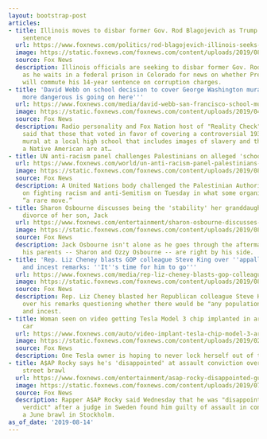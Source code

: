 ```yaml
---
layout: bootstrap-post
articles:
- title: Illinois moves to disbar former Gov. Rod Blagojevich as Trump mulls commuting
    sentence
  url: https://www.foxnews.com/politics/rod-blagojevich-illinois-seeks-disbar
  image: https://static.foxnews.com/foxnews.com/content/uploads/2019/08/AP19220387261808-1.jpg
  source: Fox News
  description: Illinois officials are seeking to disbar former Gov. Rod Blagojevich
    as he waits in a federal prison in Colorado for news on whether President Trump
    will commute his 14-year sentence on corruption charges.
- title: 'David Webb on school decision to cover George Washington mural: ''Something
    more dangerous is going on here'''
  url: https://www.foxnews.com/media/david-webb-san-francisco-school-mural
  image: https://static.foxnews.com/foxnews.com/content/uploads/2019/04/david-webb-FOX.jpg
  source: Fox News
  description: Radio personality and Fox Nation host of "Reality Check" David Webb
    said that those that voted in favor of covering a controversial 1936 George Washington
    mural at a local high school that includes images of slavery and the killing of
    a Native American are at…
- title: UN anti-racism panel challenges Palestinians on alleged 'schoolbook hate'
  url: https://www.foxnews.com/world/un-anti-racism-panel-palestinians-school-book-hate
  image: https://static.foxnews.com/foxnews.com/content/uploads/2019/08/iStock-UN-Geneva.jpg
  source: Fox News
  description: A United Nations body challenged the Palestinian Authority’s record
    on fighting racism and anti-Semitism on Tuesday in what some organizations called
    “a rare move.”
- title: Sharon Osbourne discusses being the 'stability' her granddaughters need following
    divorce of her son, Jack
  url: https://www.foxnews.com/entertainment/sharon-osbourne-discusses-being-the-stability-her-granddaughters-need-following-divorce-of-her-son-jack
  image: https://static.foxnews.com/foxnews.com/content/uploads/2019/08/sharon.jpg
  source: Fox News
  description: Jack Osbourne isn't alone as he goes through the aftermath of his divorce;
    his parents -- Sharon and Ozzy Osbourne -- are right by his side.
- title: 'Rep. Liz Cheney blasts GOP colleague Steve King over ''appalling'' rape
    and incest remarks: ''It''s time for him to go'''
  url: https://www.foxnews.com/media/rep-liz-cheney-blasts-gop-colleague-steve-king-over-appalling-rape-and-incest-remarks-its-time-for-him-to-go
  image: https://static.foxnews.com/foxnews.com/content/uploads/2019/08/Liz-Cheney-split.jpg
  source: Fox News
  description: Rep. Liz Cheney blasted her Republican colleague Steve King on Wednesday
    over his remarks questioning whether there would be "any population" without rape
    and incest.
- title: Woman seen on video getting Tesla Model 3 chip implanted in arm to start
    car
  url: https://www.foxnews.com/auto/video-implant-tesla-chip-model-3-arm
  image: https://static.foxnews.com/foxnews.com/content/uploads/2019/02/ContentBroker_contentid-a8d1324a95604b56bea95035c8283df6.png
  source: Fox News
  description: One Tesla owner is hoping to never lock herself out of the car again.
- title: A$AP Rocky says he's 'disappointed' at assault conviction over role in Stockholm
    street brawl
  url: https://www.foxnews.com/entertainment/asap-rocky-disappointed-guilty-assault-stockholm-sweden
  image: https://static.foxnews.com/foxnews.com/content/uploads/2019/07/15e7d0d6-AP19203634048773.jpg
  source: Fox News
  description: Rapper A$AP Rocky said Wednesday that he was "disappointed by today's
    verdict" after a judge in Sweden found him guilty of assault in connection with
    a June brawl in Stockholm.
as_of_date: '2019-08-14'
---
```


